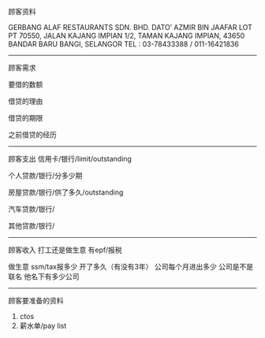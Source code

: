 顾客资料

GERBANG ALAF RESTAURANTS SDN. BHD. 
DATO’ AZMIR BIN JAAFAR LOT PT 70550, JALAN KAJANG IMPIAN 1/2, TAMAN KAJANG IMPIAN, 43650 BANDAR BARU BANGI, SELANGOR TEL : 03-78433388 / 011-16421836

-----------------
顾客需求


要借的数额

借贷的理由

借贷的期限

之前借贷的经历


--------------
顾客支出
信用卡/银行/limit/outstanding


个人贷款/银行/分多少期

房屋贷款/银行/供了多久/outstanding

汽车贷款/银行/


其他贷款/银行/

-----------
顾客收入
打工还是做生意
有epf/报税

做生意 ssm/tax报多少
开了多久（有没有3年）
公司每个月进出多少
公司是不是联名
他名下有多少公司

-------
顾客要准备的资料
1. ctos
2. 薪水单/pay list




